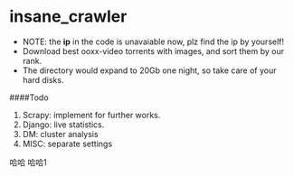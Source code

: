 insane_crawler
==============

* NOTE: the **ip** in the code is unavaiable now, plz find the ip by yourself!
* Download best ooxx-video torrents with images, and sort them by our rank.
* The directory would expand to 20Gb one night, so take care of your hard disks.

####Todo
1. Scrapy: implement for further works.
2. Django: live statistics.
3. DM: cluster analysis
4. MISC: separate settings


哈哈
哈哈1